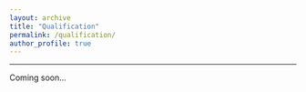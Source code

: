 ```yaml
---
layout: archive
title: "Qualification"
permalink: /qualification/
author_profile: true
---
```


---------------------------------------------------------------

Coming soon...




